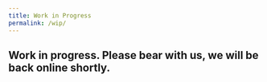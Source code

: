 ```yaml
---
title: Work in Progress
permalink: /wip/
---
```

## Work in progress. Please bear with us, we will be back online shortly. 
